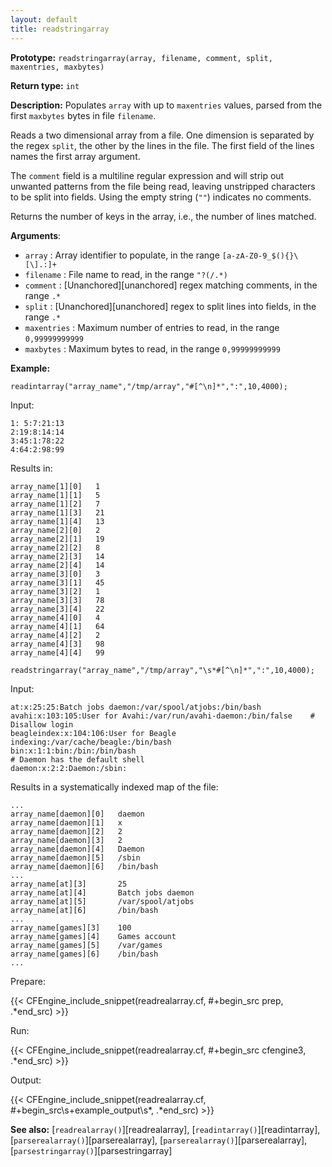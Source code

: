 ```yaml
---
layout: default
title: readstringarray
---
```


**Prototype:** `readstringarray(array, filename, comment, split, maxentries, maxbytes)`

**Return type:** `int`

**Description:** Populates `array` with up to `maxentries` values, parsed from
the first `maxbytes` bytes in file `filename`.

Reads a two dimensional array from a file. One dimension is separated by the
regex `split`, the other by the lines in the file. The first field of the
lines names the first array argument.

The `comment` field is a multiline regular expression and will strip out
unwanted patterns from the file being read, leaving unstripped characters to be
split into fields. Using the empty string (`""`) indicates no comments.

Returns the number of keys in the array, i.e., the number of
lines matched.

**Arguments**:

- `array` : Array identifier to populate, in the range
  `[a-zA-Z0-9_$(){}\[\].:]+`
- `filename` : File name to read, in the range `"?(/.*)`
- `comment` : [Unanchored][unanchored] regex matching comments, in the range `.*`
- `split` : [Unanchored][unanchored] regex to split lines into fields, in the range `.*`
- `maxentries` : Maximum number of entries to read, in the range
  `0,99999999999`
- `maxbytes` : Maximum bytes to read, in the range `0,99999999999`

**Example:**

```cf3
readintarray("array_name","/tmp/array","#[^\n]*",":",10,4000);
```

Input:

```cf3
1: 5:7:21:13
2:19:8:14:14
3:45:1:78:22
4:64:2:98:99
```

Results in:

```cf3
array_name[1][0]   1
array_name[1][1]   5
array_name[1][2]   7
array_name[1][3]   21
array_name[1][4]   13
array_name[2][0]   2
array_name[2][1]   19
array_name[2][2]   8
array_name[2][3]   14
array_name[2][4]   14
array_name[3][0]   3
array_name[3][1]   45
array_name[3][2]   1
array_name[3][3]   78
array_name[3][4]   22
array_name[4][0]   4
array_name[4][1]   64
array_name[4][2]   2
array_name[4][3]   98
array_name[4][4]   99
```

```cf3
readstringarray("array_name","/tmp/array","\s*#[^\n]*",":",10,4000);
```

Input:

```cf3
at:x:25:25:Batch jobs daemon:/var/spool/atjobs:/bin/bash
avahi:x:103:105:User for Avahi:/var/run/avahi-daemon:/bin/false    # Disallow login
beagleindex:x:104:106:User for Beagle indexing:/var/cache/beagle:/bin/bash
bin:x:1:1:bin:/bin:/bin/bash
# Daemon has the default shell
daemon:x:2:2:Daemon:/sbin:
```

Results in a systematically indexed map of the file:

```cf3
...
array_name[daemon][0]   daemon
array_name[daemon][1]   x
array_name[daemon][2]   2
array_name[daemon][3]   2
array_name[daemon][4]   Daemon
array_name[daemon][5]   /sbin
array_name[daemon][6]   /bin/bash
...
array_name[at][3]       25
array_name[at][4]       Batch jobs daemon
array_name[at][5]       /var/spool/atjobs
array_name[at][6]       /bin/bash
...
array_name[games][3]    100
array_name[games][4]    Games account
array_name[games][5]    /var/games
array_name[games][6]    /bin/bash
...
```

Prepare:

{{< CFEngine_include_snippet(readrealarray.cf, #\+begin_src prep, .*end_src) >}}

Run:

{{< CFEngine_include_snippet(readrealarray.cf, #\+begin_src cfengine3, .*end_src) >}}

Output:

{{< CFEngine_include_snippet(readrealarray.cf, #\+begin_src\s+example_output\s*, .*end_src) >}}

**See also:** [`readrealarray()`][readrealarray], [`readintarray()`][readintarray], [`parserealarray()`][parserealarray], [`parserealarray()`][parserealarray], [`parsestringarray()`][parsestringarray]
